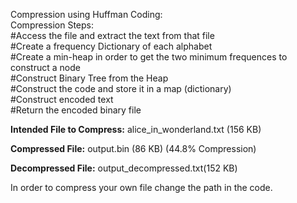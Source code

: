 Compression using Huffman Coding: <br>
Compression Steps:<br>
#Access the file and extract the text from that file <br>
#Create a frequency Dictionary of each alphabet<br>
#Create a min-heap in order to get the two minimum frequences to construct a node<br>
#Construct Binary Tree from the Heap<br>
#Construct the code and store it in a map (dictionary)<br>
#Construct encoded text<br>
#Return the encoded binary file<br>

**Intended File to Compress:** alice_in_wonderland.txt (156 KB)

**Compressed File:** output.bin (86 KB)    (44.8% Compression)

**Decompressed File:** output_decompressed.txt(152 KB)

In order to compress your own file change the path in the code.
